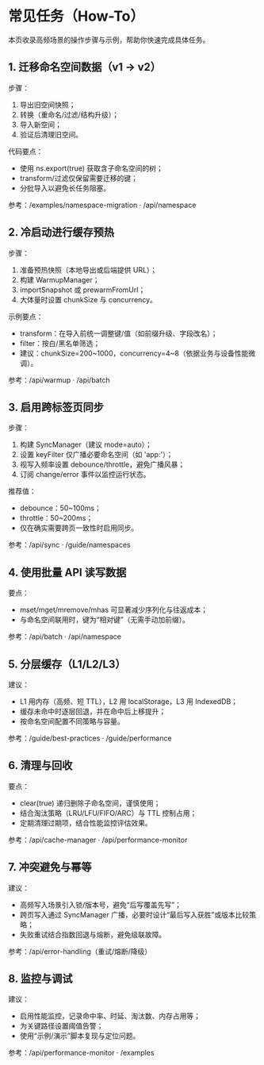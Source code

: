 # 常见任务（How-To）

本页收录高频场景的操作步骤与示例，帮助你快速完成具体任务。

## 1. 迁移命名空间数据（v1 -> v2）
步骤：
1) 导出旧空间快照；
2) 转换（重命名/过滤/结构升级）；
3) 导入新空间；
4) 验证后清理旧空间。

代码要点：
- 使用 ns.export(true) 获取含子命名空间的树；
- transform/过滤仅保留需要迁移的键；
- 分批导入以避免长任务阻塞。

参考：/examples/namespace-migration · /api/namespace

## 2. 冷启动进行缓存预热
步骤：
1) 准备预热快照（本地导出或后端提供 URL）；
2) 构建 WarmupManager；
3) importSnapshot 或 prewarmFromUrl；
4) 大体量时设置 chunkSize 与 concurrency。

示例要点：
- transform：在导入前统一调整键/值（如前缀升级、字段改名）；
- filter：按白/黑名单筛选；
- 建议：chunkSize=200~1000，concurrency=4~8（依据业务与设备性能微调）。

参考：/api/warmup · /api/batch

## 3. 启用跨标签页同步
步骤：
1) 构建 SyncManager（建议 mode=auto）；
2) 设置 keyFilter 仅广播必要命名空间（如 'app:'）；
3) 视写入频率设置 debounce/throttle，避免广播风暴；
4) 订阅 change/error 事件以监控运行状态。

推荐值：
- debounce：50~100ms；
- throttle：50~200ms；
- 仅在确实需要跨页一致性时启用同步。

参考：/api/sync · /guide/namespaces

## 4. 使用批量 API 读写数据
要点：
- mset/mget/mremove/mhas 可显著减少序列化与往返成本；
- 与命名空间联用时，键为“相对键”（无需手动加前缀）。

参考：/api/batch · /api/namespace

## 5. 分层缓存（L1/L2/L3）
建议：
- L1 用内存（高频、短 TTL），L2 用 localStorage，L3 用 IndexedDB；
- 缓存未命中时逐层回退，并在命中后上移提升；
- 按命名空间配置不同策略与容量。

参考：/guide/best-practices · /guide/performance

## 6. 清理与回收
要点：
- clear(true) 递归删除子命名空间，谨慎使用；
- 结合淘汰策略（LRU/LFU/FIFO/ARC）与 TTL 控制占用；
- 定期清理过期项，结合性能监控评估效果。

参考：/api/cache-manager · /api/performance-monitor

## 7. 冲突避免与幂等
建议：
- 高频写入场景引入锁/版本号，避免“后写覆盖先写”；
- 跨页写入通过 SyncManager 广播，必要时设计“最后写入获胜”或版本比较策略；
- 失败重试结合指数回退与熔断，避免级联故障。

参考：/api/error-handling（重试/熔断/降级）

## 8. 监控与调试
建议：
- 启用性能监控，记录命中率、时延、淘汰数、内存占用等；
- 为关键路径设置阈值告警；
- 使用“示例/演示”脚本复现与定位问题。

参考：/api/performance-monitor · /examples

